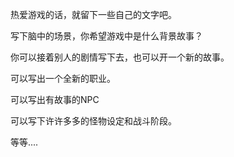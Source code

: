热爱游戏的话，就留下一些自己的文字吧。

写下脑中的场景，你希望游戏中是什么背景故事？

你可以接着别人的剧情写下去，也可以开一个新的故事。

可以写出一个全新的职业。

可以写出有故事的NPC

可以写下许许多多的怪物设定和战斗阶段。

等等....
